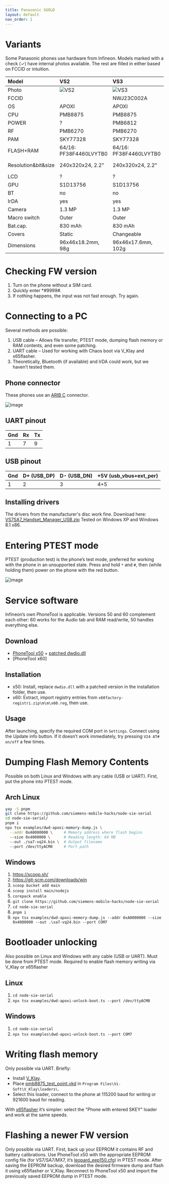 ```yaml
---
title: Panasonic SGOLD
layout: default
nav_order: 1
---
```


# Variants
Some Panasonic phones use hardware from Infineon.
Models marked with a check (✓) have internal photos available. The rest are filled in either based on FCCID or intuition.

| Model | VS2 | VS3 | VS6 | VS7 ☑ | SA6 | SA7 ☑ | MX6 | MX7 |
|:--|:-- |:--|:--|:--|:--|:--|:--|:--|
| Photo | ![VS2](https://github.com/user-attachments/assets/3970d9d2-4997-4ee7-8199-1d242b6392e7) | ![VS3](https://github.com/user-attachments/assets/ea404699-12d5-45ac-88ef-e393aec35ee6) | ![VS6](https://github.com/user-attachments/assets/4d3c0ff2-6613-404c-8da6-b133006e0809) | ![VS7](https://github.com/user-attachments/assets/a80d1aaa-0858-4a81-93bc-562fdc47fcb9) | ![SA6](https://github.com/user-attachments/assets/ff238909-d572-4393-bad6-182b5c3ea40d) | ![SA7](https://github.com/user-attachments/assets/d55911c1-6170-47ae-98e9-cea1379ba54e) | ![MX6](https://github.com/user-attachments/assets/c5c0cb63-464b-491d-8670-4e7391f54367) | ![MX7](https://github.com/user-attachments/assets/8267fd59-19ed-4d77-ba9c-67364800a314) |
| FCCID |  | NWJ23C002A |   | NWJ26C001A |   |   |   |   |
| OS | APOXI | APOXI | APOXI | APOXI | APOXI | APOXI | APOXI | APOXI |
| CPU | PMB8875 | PMB8875 | PMB8875 | PMB8875 | PMB8875 | PMB8875 | PMB8875 | PMB8875 |
| POWER | ? | PMB6812 | ? | PMB6811 | ? | PMB6811 | ? | PMB6811 |
| RF | PMB6270 | PMB6270 | PMB6270 | PMB6270 | PMB6270 | PMB6270 | PMB6270 | PMB6270 |
| PAM | SKY77328 | SKY77328 | SKY77328 | SKY77328 | SKY77328 | SKY77328 | SKY77328 | SKY77328 |
| FLASH+RAM | 64/16: PF38F4460LVYTB0 | 64/16: PF38F4460LVYTB0 | 64/16: PF38F4460LVYTB0 | 64/16: PF38F4460LVYTB0 | 64/16: PF38F4460LVYTB0 | 64/16: PF38F4460LVYTB0 | 64/16: PF38F4460LVYTB0 | 64/16: PF38F4460LVYTB0 |
| Resolution&bit&size | 240x320x24, 2.2" | 240x320x24, 2.2" | 240x320x24, 2.2" | 240x320x24, 2.5" & 96x64x12 | 240x320x24, 2.2" | 240x320x24, 2.5" & 96x64x12 | 240x320x24, 2.2" | 240x320x24, 2.5" & 96x64x12 |
| LCD | ? | ? | ? | ? | ? | ? | ? | ? |
| GPU | S1D13756 | S1D13756 | S1D13756 | S1D13756 | S1D13756 | S1D13756 | S1D13756 | S1D13756 |
| BT | no | no | PMB8761 | PMB8761 | no | PMB8761 | no | PMB8761 |
| IrDA | yes | yes | yes | yes | yes | yes | yes | yes |
| Camera | 1.3 MP | 1.3 MP | 2.0 MP | 2.0 MP | 1.3 MP | 2.0 MP | 1.3 MP | 2.0 MP |
| Macro switch | Outer | Outer | Inner | Inner | Outer | Inner | Outer | Inner |
| Bat.cap. | 830 mAh | 830 mAh | 830 mAh | 830 mAh | 1660 mAh | 1660 mAh | 1660 mAh | 1660 mAh |
| Covers | Static | Changeable | Static | Changeable | Static | Static | Changeable | Changeable |
| Dimensions | 96x46x18.2mm, 98g | 96x46x17.6mm, 102g | 96x46x21mm, 101g | 102x51x18.8mm, 113g | 96x47x25mm, 127g | 102x53x26mm, 140g | 96x46x26mm, 130g | 102x51x26mm, 144g |

# Checking FW version
1. Turn on the phone without a SIM card.
2. Quickly enter *#9999#.
3. If nothing happens, the input was not fast enough. Try again.

# Connecting to a PC
Several methods are possible:
1. USB cable – Allows file transfer, PTEST mode, dumping flash memory or RAM contents, and even some patching.
2. UART cable – Used for working with Chaos boot via V_Klay and x65flasher.
3. Theoretically, Bluetooth (if available) and IrDA could work, but we haven’t tested them.

## Phone connector
These phones use an [ARIB C](https://www.arib.or.jp/english/html/overview/doc/STD-T63V13_30/3_T12/ARIB-TR-T12/R99/27/A27A01-330.pdf) connector.

![image](https://github.com/user-attachments/assets/23028c6c-59e3-4a88-bace-2b53dcbf5321)

## UART pinout
Gnd | Rx | Tx 
--|--|--
1 | 7 | 9

## USB pinout
Gnd | D+ (USB_DP) | D- (USB_DN) | +5V (usb_vbus+ext_per) 
-- | -- | -- | -- 
1 | 2 | 3 | 4+5

## Installing drivers
The drivers from the manufacturer's disc work fine. Download here: [VS7SA7_Handset_Manager_USB.zip](https://fw.fasoley.net/?file=panasonic/VS7SA7_Handset_Manager_USB.zip)
Tested on Windows XP and Windows 8.1 x86.

# Entering PTEST mode
PTEST (production test) is the phone’s test mode, preferred for working with the phone in an unsupported state.
Press and hold `*` and `#`, then (while holding them) power on the phone with the red button.

![image](https://github.com/user-attachments/assets/b32179f7-6506-4a3c-9c57-53b8aafaf066)

# Service software
Infineon’s own PhoneTool is applicable. Versions 50 and 60 complement each other: 60 works for the Audio tab and RAM read/write, 50 handles everything else.

## Download
- [PhoneTool x50](https://fw.fasoley.net/?file=panasonic/phonetool/PhoneTool%2050_setup.exe) + [patched dwdio.dll](https://fw.fasoley.net/?file=panasonic/phonetool/dwdio.dll)
- [PhoneTool x60]

## Installation
- x50: Install, replace `dwdio.dll` with a patched version in the installation folder, then use.
- x60: Extract, import registry entries from `x60factory-registri.zip\m\m\x60.reg`, then use.

## Usage
After launching, specify the required COM port in `Settings`.
Connect using the Update info button. If it doesn’t work immediately, try pressing `V24 AT# on/off` a few times.

# Dumping Flash Memory Contents
Possible on both Linux and Windows with any cable (USB or UART).
First, put the phone into PTEST mode.

## Arch Linux
```bash
yay -S pnpm
git clone https://github.com/siemens-mobile-hacks/node-sie-serial
cd node-sie-serial/
pnpm i
npx tsx examples/dwd-apoxi-memory-dump.js \
  --addr 0xA0000000 \     # Memory address where flash begins
  --size 0x4000000 \      # Reading length: 64 MB
  --out ./sa7-vq24.bin \  # Output filename
  --port /dev/ttyACM0     # Port path
```

## Windows
1. https://scoop.sh/
2. https://git-scm.com/downloads/win
3. `scoop bucket add main`
4. `scoop install main/nodejs`
5. `corepack enable`
6. `git clone https://github.com/siemens-mobile-hacks/node-sie-serial`
7. `cd node-sie-serial`
8. `pnpm i`
9. `npx tsx examples/dwd-apoxi-memory-dump.js --addr 0xA0000000 --size 0x4000000 --out .\sa7-vq24.bin --port COM7`

# Bootloader unlocking
Also possible on Linux and Windows with any cable (USB or UART).
Must be done from PTEST mode.
Required to enable flash memory writing via V_Klay or x65flasher

## Linux
1. `cd node-sie-serial`
2. `npx tsx examples/dwd-apoxi-unlock-boot.ts --port /dev/ttyACM0`

## Windows
1. `cd node-sie-serial`
2. `npx tsx examples\dwd-apoxi-unlock-boot.ts --port COM7`

# Writing flash memory
Only possible via UART.
Briefly: 
- Install [V_Klay](https://fw.fasoley.net/?file=panasonic/v_klay_setup.zip).
- Place [pmb8875_test_point.vkd](https://fw.fasoley.net/?file=panasonic/pmb8875_test_point.vkd) in `Program Files\Vi-Soft\V_Klay\loaders\`.
- Select this loader, connect to the phone at 115200 baud for writing or 921600 baud for reading.

With [x65flasher](https://fw.fasoley.net/?file=panasonic/x65Flasher-2103.rar)  it’s simpler: select the "Phone with entered SKEY" loader and work at the same speeds.

# Flashing a newer FW version
Only possible via UART.
First, back up your EEPROM it contains RF and battery calibrations. Use PhoneTool x50 with the appropriate EEPROM config file (for VS7/SA7/MX7, it’s [leopard_eep150.cfg](https://fw.fasoley.net/?file=panasonic/eeprom/leopard_eep150.cfg)) in PTEST mode. 
After saving the EEPROM backup, download the desired firmware dump and flash it using x65flasher or V_Klay.
Reconnect to PhoneTool x50 and import the previously saved EEPROM dump in PTEST mode.
